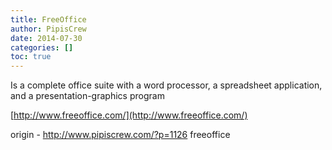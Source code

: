 ```yaml
---
title: FreeOffice
author: PipisCrew
date: 2014-07-30
categories: []
toc: true
---
```


Is a complete office suite with a word processor, a spreadsheet application, and a presentation-graphics program

[http://www.freeoffice.com/](http://www.freeoffice.com/)

origin - http://www.pipiscrew.com/?p=1126 freeoffice